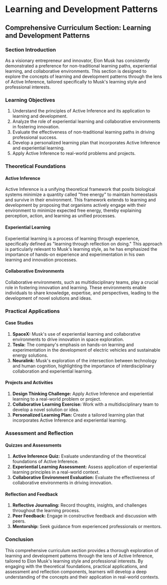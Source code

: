 # Learning and Development Patterns

## Comprehensive Curriculum Section: Learning and Development Patterns

### Section Introduction

As a visionary entrepreneur and innovator, Elon Musk has consistently demonstrated a preference for non-traditional learning paths, experiential learning, and collaborative environments. This section is designed to explore the concepts of learning and development patterns through the lens of Active Inference, tailored specifically to Musk's learning style and professional interests.

### Learning Objectives

1. Understand the principles of Active Inference and its application to learning and development.
2. Analyze the role of experiential learning and collaborative environments in fostering innovation.
3. Evaluate the effectiveness of non-traditional learning paths in driving professional success.
4. Develop a personalized learning plan that incorporates Active Inference and experiential learning.
5. Apply Active Inference to real-world problems and projects.

### Theoretical Foundations

#### Active Inference

Active Inference is a unifying theoretical framework that posits biological systems minimize a quantity called "free energy" to maintain homeostasis and survive in their environment. This framework extends to learning and development by proposing that organisms actively engage with their environment to minimize expected free energy, thereby explaining perception, action, and learning as unified processes.

#### Experiential Learning

Experiential learning is a process of learning through experience, specifically defined as "learning through reflection on doing." This approach is particularly relevant to Musk's learning style, as he has emphasized the importance of hands-on experience and experimentation in his own learning and innovation processes.

#### Collaborative Environments

Collaborative environments, such as multidisciplinary teams, play a crucial role in fostering innovation and learning. These environments enable individuals to share knowledge, expertise, and perspectives, leading to the development of novel solutions and ideas.

### Practical Applications

#### Case Studies

1. **SpaceX:** Musk's use of experiential learning and collaborative environments to drive innovation in space exploration.
2. **Tesla:** The company's emphasis on hands-on learning and experimentation in the development of electric vehicles and sustainable energy solutions.
3. **Neuralink:** Musk's exploration of the intersection between technology and human cognition, highlighting the importance of interdisciplinary collaboration and experiential learning.

#### Projects and Activities

1. **Design Thinking Challenge:** Apply Active Inference and experiential learning to a real-world problem or project.
2. **Collaborative Learning Exercise:** Work with a multidisciplinary team to develop a novel solution or idea.
3. **Personalized Learning Plan:** Create a tailored learning plan that incorporates Active Inference and experiential learning.

### Assessment and Reflection

#### Quizzes and Assessments

1. **Active Inference Quiz:** Evaluate understanding of the theoretical foundations of Active Inference.
2. **Experiential Learning Assessment:** Assess application of experiential learning principles in a real-world context.
3. **Collaborative Environment Evaluation:** Evaluate the effectiveness of collaborative environments in driving innovation.

#### Reflection and Feedback

1. **Reflective Journaling:** Record thoughts, insights, and challenges throughout the learning process.
2. **Peer Feedback:** Engage in constructive feedback and discussion with peers.
3. **Mentorship:** Seek guidance from experienced professionals or mentors.

### Conclusion

This comprehensive curriculum section provides a thorough exploration of learning and development patterns through the lens of Active Inference, tailored to Elon Musk's learning style and professional interests. By engaging with the theoretical foundations, practical applications, and assessment and reflection components, learners will develop a deep understanding of the concepts and their application in real-world contexts.